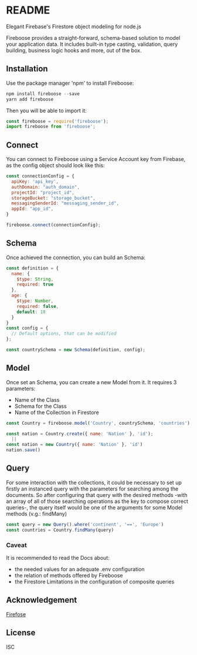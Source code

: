 # README

Elegant Firebase's Firestore object modeling for node.js

Fireboose provides a straight-forward, schema-based solution to model your 
application data. It includes built-in type casting, validation, query 
building, business logic hooks and more, out of the box.

## Installation 

Use the package manager 'npm' to install Fireboose:

```js
npm install fireboose --save
yarn add fireboose
```
Then you will be able to import it:

```js
const fireboose = require('fireboose');
import fireboose from 'fireboose';
```

## Connect

You can connect to Fireboose using a Service Account key from Firebase,
as the config object should look like this:

```js
const connectionConfig = {
  apiKey: 'api_key',
  authDomain: "auth_domain",
  projectId: "project_id",
  storageBucket: "storage_bucket",
  messagingSenderId: "messaging_sender_id",
  appId: "app_id",
}

fireboose.connect(connectionConfig);
```

## Schema

Once achieved the connection, you can build an Schema:

```js
const definition = {
  name: {
    $type: String,
    required: true
  },
  age: {
    $type: Number,
    required: false,
    default: 18
  }
}
const config = {
  // Default options, that can be modified
};

const countrySchema = new Schema(definition, config);
```

## Model

Once set an Schema, you can create a new Model from it.
It requires 3 parameters:
  - Name of the Class
  - Schema for the Class
  - Name of the Collection in Firestore

```js
const Country = fireboose.model('Country', countrySchema, 'countries');

const nation = Country.create({ name: 'Nation' }, 'id');
  ||
const nation = new Country({ name: 'Nation' }, 'id')
nation.save()
```

## Query

For some interaction with the collections, it could be necessary to set up firstly
an instanced query with the parameters for searching among the documents.
So after configuring that query with the desired methods -with an array of all of those
searching operations as the key to compose correct queries-, the query itself would be
one of the arguments for some Model methods (v.g.: findMany)

```js
const query = new Query().where('continent', '==', 'Europe')
const countries = Country.findMany(query)
```

### Caveat

It is recommended to read the Docs about:
  - the needed values for an adequate .env configuration
  - the relation of methods offered by Fireboose
  - the Firestore Limitations in the configuration of composite queries

## Acknowledgement

[Firefose](https://www.npmjs.com/package/firefose)

## License

ISC